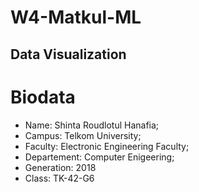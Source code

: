 # W4-Matkul-ML
Data Visualization
---
# Biodata
- Name: Shinta Roudlotul Hanafia;
- Campus: Telkom University;
- Faculty: Electronic Engineering Faculty;
- Departement: Computer Enigeering;
- Generation: 2018
- Class: TK-42-G6
